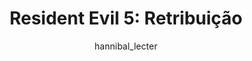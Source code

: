 ---
layout: post
author: hannibal_lecter
category: Filmes
post_date: '2020-12-06T18:34:22.379Z'
post_modified: '2020-12-06T18:34:22.379Z'
title: 'Resident Evil 5: Retribuição'
description: >-
  O vírus-T fatal da Corporação Umbrella está se espalhando pelo mundo,
  transformando pessoas comuns em legiões de zumbis. Prestes à extinção, a raça
  humana só tem uma esperança: Alice. Ela tem uma missão, lutando pelas cidades
  e através de continentes, sempre dentro da principal instalação de pesquisa da
  Corporação Umbrella. Velhos amigos se tornam novos inimigos, enquanto ela
  batalha para se libertar e descobre que tudo em que acreditou pode nem ser
  verdade.
overview: >-
  O vírus-T fatal da Corporação Umbrella está se espalhando pelo mundo,
  transformando pessoas comuns em legiões de zumbis. Prestes à extinção, a raça
  humana só tem uma esperança: Alice. Ela tem uma missão, lutando pelas cidades
  e através de continentes, sempre dentro da principal instalação de pesquisa da
  Corporação Umbrella. Velhos amigos se tornam novos inimigos, enquanto ela
  batalha para se libertar e descobre que tudo em que acreditou pode nem ser
  verdade.
poster_path: /ohdUDWVlcbuWphaLu6wS91xdJ73.jpg
tmdb_id: 71679
imdb_id: tt1855325
runtime: 95
release_date: '2012-09-12'
genres:
  - Ação
  - Terror
  - Ficção científica
casts:
  - Milla Jovovich
  - Sienna Guillory
  - Michelle Rodriguez
  - Aryana Engineer
  - Li Bingbing
  - Boris Kodjoe
crews:
  - Paul W. S. Anderson
trailer: azUOoB7WBmk
certification: 16
adult: 'false'
vote_average: 0
vote_count: 0
qualitys:
  - 1080p
  - 720p
audios:
  - Dual Áudio
extensions:
  - mkv
  - mp4
---